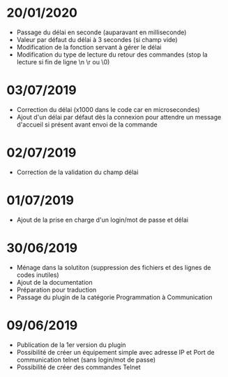 # 20/01/2020 

- Passage du délai en seconde (auparavant en milliseconde)
- Valeur par défaut du délai à 3 secondes (si champ vide)
- Modification de la fonction servant à gérer le délai
- Modification du type de lecture du retour des commandes (stop la lecture si fin de ligne \n \r ou \0) 

# 03/07/2019

- Correction du délai (x1000 dans le code car en microsecondes)
- Ajout d'un délai par défaut dès la connexion pour attendre un message d'accueil si présent avant envoi de la commande

# 02/07/2019

- Correction de la validation du champ délai

# 01/07/2019

- Ajout de la prise en charge d'un login/mot de passe et délai

# 30/06/2019

- Ménage dans la solutiton (suppression des fichiers et des lignes de codes inutiles)
- Ajout de la documentation
- Préparation pour traduction
- Passage du plugin de la catégorie Programmation à Communication

# 09/06/2019

- Publication de la 1er version du plugin
- Possibilité de créer un équipement simple avec adresse IP et Port de communication telnet (sans login/mot de passe)
- Possibilité de créer des commandes Telnet
